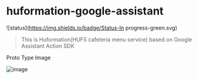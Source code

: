 # huformation-google-assistant
![status](https://img.shields.io/badge/Status-In progress-green.svg)
> This is Huformation(HUFS cafeteria menu service) based on Google Assistant Action SDK



Proto Type Image

![image](https://github.com/roharon/huformation-google-assistant/blob/master/prototype/proto@3x.png?raw=true)
